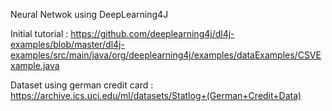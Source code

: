Neural Netwok using DeepLearning4J

Initial tutorial :
https://github.com/deeplearning4j/dl4j-examples/blob/master/dl4j-examples/src/main/java/org/deeplearning4j/examples/dataExamples/CSVExample.java

Dataset using german credit card :
https://archive.ics.uci.edu/ml/datasets/Statlog+(German+Credit+Data)
